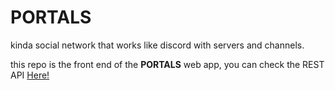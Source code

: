 # PORTALS
kinda social network that works like discord with servers and channels.

this repo is the front end of the **PORTALS** web app, you can check the REST API
[Here!](https://github.com/madmti/PortalsServerRmk)
